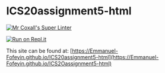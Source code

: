 # ICS20assignment5-html

[![Mr Coxall's Super Linter](https://github.com/Emmanuel-Fofeyin/ICS20assignment5-html/workflows/Mr%20Coxall's%20Super%20Linter/badge.svg)](https://github.com/Emmanuel-Fofeyin/ICS20assignment5-html/actions)

[![Run on Repl.it](https://repl.it/badge/github/Emmanuel-Fofeyin/ICS20assignment5-html)](https://repl.it/github/Emmanuel-Fofeyin/ICS20assignment5-html)

This site can be found at: [https://Emmanuel-Fofeyin.github.io/ICS20assignment5-html](https://Emmanuel-Fofeyin.github.io/ICS2Oassignment5-html)

